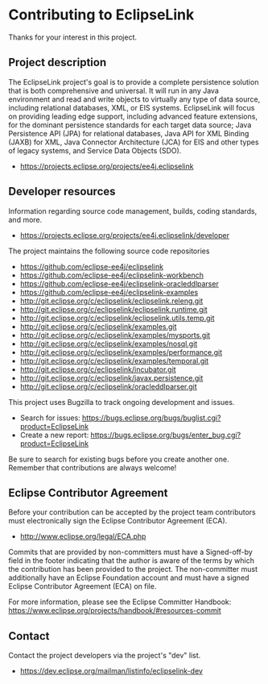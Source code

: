 [//]: # " Copyright (c) 2020 Oracle and/or its affiliates. All rights reserved. "
[//]: # "  "
[//]: # " This program and the accompanying materials are made available under the "
[//]: # " terms of the Eclipse Public License v. 2.0 which is available at "
[//]: # " http://www.eclipse.org/legal/epl-2.0, "
[//]: # " or the Eclipse Distribution License v. 1.0 which is available at "
[//]: # " http://www.eclipse.org/org/documents/edl-v10.php. "
[//]: # "  "
[//]: # " SPDX-License-Identifier: EPL-2.0 OR BSD-3-Clause "

# Contributing to EclipseLink

Thanks for your interest in this project.

## Project description

The EclipseLink project's goal is to provide a complete persistence solution
that is both comprehensive and universal. It will run in any Java environment
and read and write objects to virtually any type of data source, including
relational databases, XML, or EIS systems. EclipseLink will focus on providing
leading edge support, including advanced feature extensions, for the dominant
persistence standards for each target data source; Java Persistence API (JPA)
for relational databases, Java API for XML Binding (JAXB) for XML, Java
Connector Architecture (JCA) for EIS and other types of legacy systems, and
Service Data Objects (SDO).

* https://projects.eclipse.org/projects/ee4j.eclipselink

## Developer resources

Information regarding source code management, builds, coding standards, and
more.

* https://projects.eclipse.org/projects/ee4j.eclipselink/developer

The project maintains the following source code repositories

* https://github.com/eclipse-ee4j/eclipselink
* https://github.com/eclipse-ee4j/eclipselink-workbench
* https://github.com/eclipse-ee4j/eclipselink-oracleddlparser
* https://github.com/eclipse-ee4j/eclipselink-examples
* http://git.eclipse.org/c/eclipselink/eclipselink.releng.git
* http://git.eclipse.org/c/eclipselink/eclipselink.runtime.git
* http://git.eclipse.org/c/eclipselink/eclipselink.utils.temp.git
* http://git.eclipse.org/c/eclipselink/examples.git
* http://git.eclipse.org/c/eclipselink/examples/mysports.git
* http://git.eclipse.org/c/eclipselink/examples/nosql.git
* http://git.eclipse.org/c/eclipselink/examples/performance.git
* http://git.eclipse.org/c/eclipselink/examples/temporal.git
* http://git.eclipse.org/c/eclipselink/incubator.git
* http://git.eclipse.org/c/eclipselink/javax.persistence.git
* http://git.eclipse.org/c/eclipselink/oracleddlparser.git

This project uses Bugzilla to track ongoing development and issues.

* Search for issues: https://bugs.eclipse.org/bugs/buglist.cgi?product=EclipseLink
* Create a new report:
   https://bugs.eclipse.org/bugs/enter_bug.cgi?product=EclipseLink

Be sure to search for existing bugs before you create another one. Remember that
contributions are always welcome!

## Eclipse Contributor Agreement

Before your contribution can be accepted by the project team contributors must
electronically sign the Eclipse Contributor Agreement (ECA).

* http://www.eclipse.org/legal/ECA.php

Commits that are provided by non-committers must have a Signed-off-by field in
the footer indicating that the author is aware of the terms by which the
contribution has been provided to the project. The non-committer must
additionally have an Eclipse Foundation account and must have a signed Eclipse
Contributor Agreement (ECA) on file.

For more information, please see the Eclipse Committer Handbook:
https://www.eclipse.org/projects/handbook/#resources-commit

## Contact

Contact the project developers via the project's "dev" list.

* https://dev.eclipse.org/mailman/listinfo/eclipselink-dev

